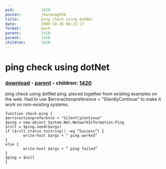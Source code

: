 ```yaml
---
pid:            1419
poster:         jkavanagh58
title:          ping check using dotNet 
date:           2009-10-26 06:25:17
format:         posh
parent:         1418
parent:         1418
children:       1420
---
```


# ping check using dotNet 

### [download](1419.ps1) - [parent](1418.md) - children: [1420](1420.md)

ping check using dotNet ping.  pieced together from existing examples on the web.  Had to use $erroractionpreference = "SilentlyContinue" to make it work on non-existing systems.
 

```posh
function check-ping {
$erroractionpreference = "SilentlyContinue"
$ping = new-object System.Net.NetworkInformation.Ping
$rslt = $ping.send($args)
if ($rslt.status.tostring() –eq “Success”) {
        write-host $args + “ ping worked”
}
else {
        write-host $args + “ ping failed”
}
$ping = $null
}
```
